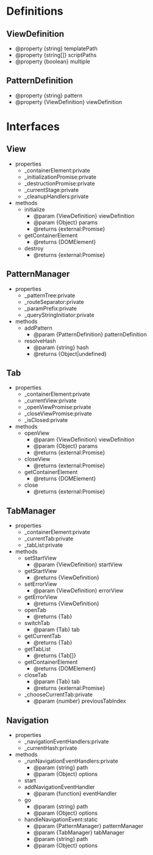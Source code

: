 # Definitions

## ViewDefinition

* @property {string} templatePath
* @property {string[]} scriptPaths
* @property {boolean} multiple

## PatternDefinition

* @property {string} pattern
* @property {ViewDefinition} viewDefinition

# Interfaces

## View

* properties
    * _containerElement:private
    * _initializationPromise:private
    * _destructionPromise:private
    * _currentStage:private
    * _cleanupHandlers:private
* methods
    * initialize
        * @param {ViewDefinition} viewDefinition
        * @param {Object} params
        * @returns {external:Promise}
    * getContainerElement
        * @returns {DOMElement}
    * destroy
        * @returns {external:Promise}

## PatternManager

* properties
    * _patternTree:private
    * _routeSeparator:private
    * _paramPrefix:private
    * _queryStringInitiator:private
* methods
    * addPattern
        * @param {PatternDefinition} patternDefinition
    * resolveHash
        * @param {string} hash
        * @returns {Object|undefined}

## Tab

* properties
    * _containerElement:private
    * _currentView:private
    * _openViewPromise:private
    * _closeViewPromise:private
    * _isClosed:private
* methods
    * openView
        * @param {ViewDefinition} viewDefinition
        * @param {Object} params
        * @returns {external:Promise}
    * closeView
        * @returns {external:Promise}
    * getContainerElement
        * @returns {DOMElement}
    * close
        * @returns {external:Promise}

## TabManager

* properties
    * _containerElement:private
    * _currentTab:private
    * _tabList:private
* methods
    * setStartView
        * @param {ViewDefinition} startView
    * getStartView
        * @returns {ViewDefinition}
    * setErrorView
        * @param {ViewDefinition} errorView
    * getErrorView
        * @returns {ViewDefinition}
    * openTab
        * @returns {Tab}
    * switchTab
        * @param {Tab} tab
    * getCurrentTab
        * @returns {Tab}
    * getTabList
        * @returns {Tab[]}
    * getContainerElement
        * @returns {DOMElement}
    * closeTab
        * @param {Tab} tab
        * @returns {external:Promise}
    * _chooseCurrentTab:private
        * @param {number} previousTabIndex

## Navigation

* properties
    * _navigationEventHandlers:private
    * _currentHash:private
* methods
    * _runNavigationEventHandlers:private
        * @param {string} path
        * @param {Object} options
    * start
    * addNavigationEventHandler
        * @param {function} eventHandler
    * go
        * @param {string} path
        * @param {Object} options
    * handleNavigationEvent:static
        * @param {PatternManager} patternManager
        * @param {TabManager} tabManager
        * @param {string} path
        * @param {Object} options